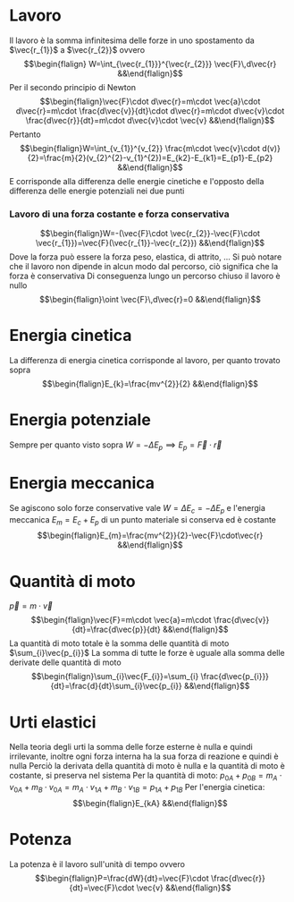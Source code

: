 # Lavoro
Il lavoro è la somma infinitesima delle forze in uno spostamento da $\vec{r_{1}}$ a $\vec{r_{2}}$ ovvero
$$\begin{flalign} W=\int_{\vec{r_{1}}}^{\vec{r_{2}}} \vec{F}\,d\vec{r} &&\end{flalign}$$
Per il secondo principio di Newton
$$\begin{flalign}\vec{F}\cdot d\vec{r}=m\cdot \vec{a}\cdot d\vec{r}=m\cdot \frac{d\vec{v}}{dt}\cdot d\vec{r}=m\cdot d\vec{v}\cdot \frac{d\vec{r}}{dt}=m\cdot d\vec{v}\cdot \vec{v} &&\end{flalign}$$
Pertanto
$$\begin{flalign}W=\int_{v_{1}}^{v_{2}} \frac{m\cdot \vec{v}\cdot d(v)}{2}=\frac{m}{2}(v_{2}^{2}-v_{1}^{2})=E_{k2}-E_{k1}=E_{p1}-E_{p2} &&\end{flalign}$$
E corrisponde alla differenza delle energie cinetiche e l'opposto della differenza delle energie potenziali nei due punti

### Lavoro di una forza costante e forza conservativa
$$\begin{flalign}W=-(\vec{F}\cdot \vec{r_{2}}-\vec{F}\cdot \vec{r_{1}})=\vec{F}(\vec{r_{1}}-\vec{r_{2}}) &&\end{flalign}$$
Dove la forza può essere la forza peso, elastica, di attrito, ...
Si può notare che il lavoro non dipende in alcun modo dal percorso, ciò significa che la forza è conservativa
Di conseguenza lungo un percorso chiuso il lavoro è nullo
$$\begin{flalign}\oint \vec{F}\,d\vec{r}=0 &&\end{flalign}$$

# Energia cinetica
La differenza di energia cinetica corrisponde al lavoro, per quanto trovato sopra
$$\begin{flalign}E_{k}=\frac{mv^{2}}{2} &&\end{flalign}$$
# Energia potenziale
Sempre per quanto visto sopra $W=-\Delta E_{p}\implies E_{p}=\vec{F}\cdot \vec{r}$

# Energia meccanica
Se agiscono solo forze conservative vale $W=\Delta E_{c}=-\Delta E_{p}$ e l'energia meccanica $E_{m}=E_{c}+E_{p}$ di un punto materiale si conserva ed è costante
$$\begin{flalign}E_{m}=\frac{mv^{2}}{2}-\vec{F}\cdot\vec{r} &&\end{flalign}$$

# Quantità di moto
$\vec{p}=m\cdot \vec{v}$
$$\begin{flalign}\vec{F}=m\cdot \vec{a}=m\cdot \frac{d\vec{v}}{dt}=\frac{d\vec{p}}{dt} &&\end{flalign}$$
La quantità di moto totale è la somma delle quantità di moto $\sum_{i}\vec{p_{i}}$
La somma di tutte le forze è uguale alla somma delle derivate delle quantità di moto
$$\begin{flalign}\sum_{i}\vec{F_{i}}=\sum_{i} \frac{d\vec{p_{i}}}{dt}=\frac{d}{dt}\sum_{i}\vec{p_{i}} &&\end{flalign}$$

# Urti elastici
Nella teoria degli urti la somma delle forze esterne è nulla e quindi irrilevante, inoltre ogni forza interna ha la sua forza di reazione e quindi è nulla
Perciò la derivata della quantità di moto è nulla e la quantità di moto è costante, si preserva nel sistema
Per la quantità di moto:
$p_{0A}+p_{0B}=m_{A}\cdot v_{0A}+m_{B}\cdot v_{0A}=m_{A}\cdot v_{1A}+m_{B}\cdot v_{1B}=p_{1A}+p_{1B}$
Per l'energia cinetica:
$$\begin{flalign}E_{kA} &&\end{flalign}$$

# Potenza
La potenza è il lavoro sull'unità di tempo ovvero
$$\begin{flalign}P=\frac{dW}{dt}=\vec{F}\cdot \frac{d\vec{r}}{dt}=\vec{F}\cdot \vec{v} &&\end{flalign}$$
